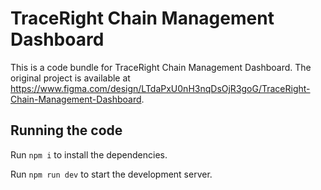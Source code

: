 
  # TraceRight Chain Management Dashboard

  This is a code bundle for TraceRight Chain Management Dashboard. The original project is available at https://www.figma.com/design/LTdaPxU0nH3nqDsOjR3goG/TraceRight-Chain-Management-Dashboard.

  ## Running the code

  Run `npm i` to install the dependencies.

  Run `npm run dev` to start the development server.
  